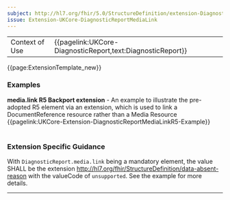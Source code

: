 ```yaml
---
subject: http://hl7.org/fhir/5.0/StructureDefinition/extension-DiagnosticReport.media.link
issue: Extension-UKCore-DiagnosticReportMediaLink
---
```


<table id="addToTranspose">
<tr><td>Context of Use</td>
<td>{{pagelink:UKCore-DiagnosticReport,text:DiagnosticReport}}</td>
</tr>

</table>


{{page:ExtensionTemplate_new}}

<div id="Examples" class="tabcontent">
  <h3>Examples</h3>
  <b>media.link R5 Backport extension</b> - An example to illustrate the pre-adopted R5 element via an extension, which is used to link a DocumentReference resource rather than a Media Resource<br>
  {{pagelink:UKCore-Extension-DiagnosticReportMediaLinkR5-Example}}
  <br><br>
</div>
<h3 id="guidance-diagnosticreportcomposition">Extension Specific Guidance</h3>
With <code>DiagnosticReport.media.link</code> being a mandatory element, the value SHALL be the extension <a href="http://hl7.org/fhir/StructureDefinition/data-absent-reason">http://hl7.org/fhir/StructureDefinition/data-absent-reason</a> with the valueCode of <code>unsupported</code>. See the example for more details.
</div>

---